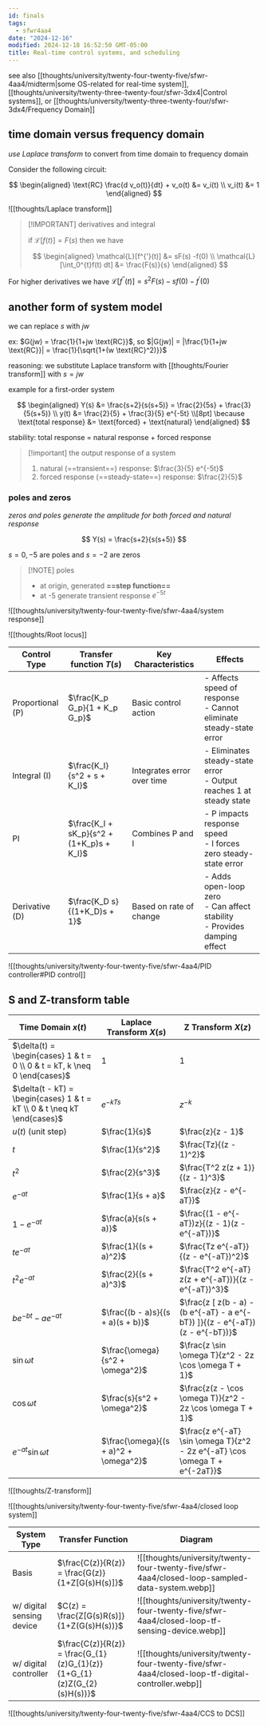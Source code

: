 ```yaml
---
id: finals
tags:
  - sfwr4aa4
date: "2024-12-16"
modified: 2024-12-18 16:52:50 GMT-05:00
title: Real-time control systems, and scheduling
---
```


see also [[thoughts/university/twenty-four-twenty-five/sfwr-4aa4/midterm|some OS-related for real-time system]], [[thoughts/university/twenty-three-twenty-four/sfwr-3dx4|Control systems]], or [[thoughts/university/twenty-three-twenty-four/sfwr-3dx4/Frequency Domain]]

## time domain versus frequency domain

_use Laplace transform_ to convert from time domain to frequency domain

Consider the following circuit:

$$
\begin{aligned}
\text{RC} \frac{d v_o(t)}{dt} + v_o(t) &= v_i(t) \\
v_i(t) &= 1
\end{aligned}
$$

![[thoughts/Laplace transform]]

> [!IMPORTANT] derivatives and integral
>
> if $\mathcal{L}[f(t)] = F(s)$ then we have
>
> $$
> \begin{aligned}
> \mathcal{L}[f^{'}(t)] &= sF(s) -f(0) \\
> \mathcal{L}[\int_0^{t}f(t) dt] &= \frac{F(s)}{s}
> \end{aligned}
> $$

For higher derivatives we have $\mathcal{L}[f^{''}(t)] = s^{2} F(s) - sf(0) - f^{'}(0)$

## another form of system model

we can replace $s$ with $jw$

ex: $G(jw) = \frac{1}{1+jw \text{RC}}$, so $|G(jw)| = |\frac{1}{1+jw \text{RC}}| = \frac{1}{\sqrt{1+(w \text{RC}^2)}}$

reasoning: we substitute Laplace transform with [[thoughts/Fourier transform]] with $s=jw$

example for a first-order system

$$
\begin{aligned}
Y(s) &= \frac{s+2}{s(s+5)} = \frac{2}{5s} + \frac{3}{5(s+5)} \\
y(t) &= \frac{2}{5} + \frac{3}{5} e^{-5t} \\[8pt]
\because \text{total response} &= \text{forced} + \text{natural}
\end{aligned}
$$

stability: total response = natural response + forced response

> [!important] the output response of a system
>
> 1. natural (==transient==) response: $\frac{3}{5} e^{-5t}$
> 2. forced response (==steady-state==) response: $\frac{2}{5}$

### poles and zeros

_zeros and poles generate the amplitude for both forced and natural response_

$$
Y(s) = \frac{s+2}{s(s+5)}
$$

$s=0,-5$ are poles and $s=-2$ are zeros

> [!NOTE] poles
>
> - at origin, generated **==step function==**
> - at -5 generate transient response $e^{-5t}$

![[thoughts/university/twenty-four-twenty-five/sfwr-4aa4/system response]]

![[thoughts/Root locus]]

| Control Type     | Transfer function $T(s)$                  | Key Characteristics        | Effects                                                                      |
| ---------------- | ----------------------------------------- | -------------------------- | ---------------------------------------------------------------------------- |
| Proportional (P) | $\frac{K_p G_p}{1 + K_p G_p}$             | Basic control action       | - Affects speed of response<br>- Cannot eliminate steady-state error         |
| Integral (I)     | $\frac{K_I}{s^2 + s + K_I}$               | Integrates error over time | - Eliminates steady-state error<br>- Output reaches 1 at steady state        |
| PI               | $\frac{K_I + sK_p}{s^2 + (1+K_p)s + K_I}$ | Combines P and I           | - P impacts response speed<br>- I forces zero steady-state error             |
| Derivative (D)   | $\frac{K_D s}{(1+K_D)s + 1}$              | Based on rate of change    | - Adds open-loop zero<br>- Can affect stability<br>- Provides damping effect |

![[thoughts/university/twenty-four-twenty-five/sfwr-4aa4/PID controller#PID control]]

## S and Z-transform table

| Time Domain $x(t)$                                                        | Laplace Transform $X(s)$              | Z Transform $X(z)$                                                            |
| ------------------------------------------------------------------------- | ------------------------------------- | ----------------------------------------------------------------------------- |
| $\delta(t) = \begin{cases} 1 & t = 0 \\ 0 & t = kT, k \neq 0 \end{cases}$ | $1$                                   | $1$                                                                           |
| $\delta(t - kT) = \begin{cases} 1 & t = kT \\ 0 & t \neq kT \end{cases}$  | $e^{-kTs}$                            | $z^{-k}$                                                                      |
| $u(t)$ (unit step)                                                        | $\frac{1}{s}$                         | $\frac{z}{z - 1}$                                                             |
| $t$                                                                       | $\frac{1}{s^2}$                       | $\frac{Tz}{(z - 1)^2}$                                                        |
| $t^2$                                                                     | $\frac{2}{s^3}$                       | $\frac{T^2 z(z + 1)}{(z - 1)^3}$                                              |
| $e^{-at}$                                                                 | $\frac{1}{s + a}$                     | $\frac{z}{z - e^{-aT}}$                                                       |
| $1 - e^{-at}$                                                             | $\frac{a}{s(s + a)}$                  | $\frac{(1 - e^{-aT})z}{(z - 1)(z - e^{-aT})}$                                 |
| $te^{-at}$                                                                | $\frac{1}{(s + a)^2}$                 | $\frac{Tz e^{-aT}}{(z - e^{-aT})^2}$                                          |
| $t^2 e^{-at}$                                                             | $\frac{2}{(s + a)^3}$                 | $\frac{T^2 e^{-aT} z(z + e^{-aT})}{(z - e^{-aT})^3}$                          |
| $b e^{-bt} - a e^{-at}$                                                   | $\frac{(b - a)s}{(s + a)(s + b)}$     | $\frac{z [ z(b - a) - (b e^{-aT} - a e^{-bT}) ]}{(z - e^{-aT})(z - e^{-bT})}$ |
| $\sin \omega t$                                                           | $\frac{\omega}{s^2 + \omega^2}$       | $\frac{z \sin \omega T}{z^2 - 2z \cos \omega T + 1}$                          |
| $\cos \omega t$                                                           | $\frac{s}{s^2 + \omega^2}$            | $\frac{z(z - \cos \omega T)}{z^2 - 2z \cos \omega T + 1}$                     |
| $e^{-at} \sin \omega t$                                                   | $\frac{\omega}{(s + a)^2 + \omega^2}$ | $\frac{z e^{-aT} \sin \omega T}{z^2 - 2z e^{-aT} \cos \omega T + e^{-2aT}}$   |

![[thoughts/Z-transform]]

![[thoughts/university/twenty-four-twenty-five/sfwr-4aa4/closed loop system]]

| System Type               | Transfer Function                                                        | Diagram                                                                                           |
| ------------------------- | ------------------------------------------------------------------------ | ------------------------------------------------------------------------------------------------- |
| Basis                     | $\frac{C(z)}{R(z)} = \frac{G(z)}{1+Z[G(s)H(s)]}$                         | ![[thoughts/university/twenty-four-twenty-five/sfwr-4aa4/closed-loop-sampled-data-system.webp]]   |
| w/ digital sensing device | $C(z) = \frac{Z[G(s)R(s)]}{1+Z(G(s)H(s))}$                               | ![[thoughts/university/twenty-four-twenty-five/sfwr-4aa4/closed-loop-tf-sensing-device.webp]]     |
| w/ digital controller     | $\frac{C(z)}{R(z)} = \frac{G_{1}(z)G_{1}(z)}{1+G_{1}(z)Z(G_{2}(s)H(s))}$ | ![[thoughts/university/twenty-four-twenty-five/sfwr-4aa4/closed-loop-tf-digital-controller.webp]] |

![[thoughts/university/twenty-four-twenty-five/sfwr-4aa4/CCS to DCS]]
